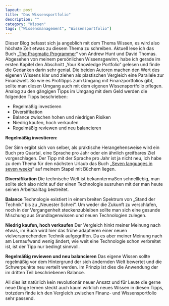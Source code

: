 ```yaml
---
layout: post
title: "Das Wissensportfolio"
description: ""
category: "Wissen"
tags: ["Wissensmanagement", "Wissensportfolio"]
---
```


Dieser Blog befasst sich ja angeblich mit dem Thema Wissen, es wird also höchste Zeit etwas zu diesem Thema zu schreiben. Aktuell lese ich das Buch „<a href="http://%3Ca%20href=%22http://www.amazon.de/gp/product/020161622X/ref=as_li_ss_tl?ie=UTF8&amp;camp=1638&amp;creative=19454&amp;creativeASIN=020161622X&amp;linkCode=as2&amp;tag=wwwnilsloewed-21%22%3EThe%20Pragmatic%20Programmer.%20From%20Journeyman%20to%20Master%3C/a%3E%3Cimg%20src=%22http://www.assoc-amazon.de/e/ir?t=wwwnilsloewed-21&amp;l=as2&amp;o=3&amp;a=020161622X%22%20width=%221%22%20height=%221%22%20border=%220%22%20alt=%22%22%20style=%22border:none%20%21important;%20margin:0px%20%21important;%22%20/%3E">The Pragmatic Programmer</a>“ von Andrew Hunt und David Thomas. Abgesehen von meinem persönlichen Wissensgewinn, habe ich gerade im ersten Kapitel den Abschnitt „Your Knowledge Portfolio“ gelesen und finde die Gedanken darin sehr genial. Die beiden Autoren machen den Wert des eigenen Wissens klar und ziehen als plastischen Vergleich eine Parallele zur Finanzwelt. So wie es Profitipps zum Umgang mit Finanzportfolios gibt, sollte man diesen Umgang auch mit dem eigenen Wissensportfolio pflegen. Analog zu den gängigen Tipps im Umgang mit dem Geld werden die folgenden Tipps beschrieben:

<ul>
	<li>Regelmäßig investieren</li>
	<li>Diversifikation</li>
	<li>Balance zwischen hohen und niedrigen Risiken</li>
	<li>Niedrig kaufen, hoch verkaufen</li>
	<li>Regelmäßig reviewen und neu balancieren</li>
</ul>
<strong>Regelmäßig investieren:</strong>

Der Sinn ergibt sich von selber, als praktische Herangehensweise wird ein Buch pro Quartal, eine Sprache pro Jahr oder ein ähnlich greifbares Ziel vorgeschlagen. Der Tipp mit der Sprache pro Jahr ist ja nicht neu, ich habe zu dem Thema für den nächsten Urlaub das Buch „<a href="http://%3Ca%20href=%22http://www.amazon.de/gp/product/193435659X/ref=as_li_ss_tl?ie=UTF8&amp;camp=1638&amp;creative=19454&amp;creativeASIN=193435659X&amp;linkCode=as2&amp;tag=wwwnilsloewed-21%22%3ESeven%20Languages%20in%20Seven%20Weeks:%20A%20Pragmatic%20Guide%20to%20Learning%20Programming%20Languages%20%28Pragmatic%20Programmers%29%3C/a%3E%3Cimg%20src=%22http://www.assoc-amazon.de/e/ir?t=wwwnilsloewed-21&amp;l=as2&amp;o=3&amp;a=193435659X%22%20width=%221%22%20height=%221%22%20border=%220%22%20alt=%22%22%20style=%22border:none%20%21important;%20margin:0px%20%21important;%22%20/%3E">Seven languages in seven weeks</a>“ auf meinem Stapel mit Büchern liegen.

<strong>Diversifikation</strong>
Die technische Welt ist bekanntermaßen schnelllebig, man sollte sich also nicht auf der einen Technologie ausruhen mit der man heute seinen Arbeitsalltag bestreitet.

<strong>Balance</strong>
Technologie existiert in einem breiten Spektrum von „Stand der Technik“ bis zu „Neuester Schrei“. Um weder die Zukunft zu verschlafen, noch in der Vergangenheit steckenzubleiben sollte man sich eine gesunde Mischung aus Grundlagenwissen und neuen Technologien zulegen.

<strong>Niedrig kaufen, hoch verkaufen</strong>
Der Vergleich hinkt meiner Meinung nach etwas, im Buch wird hier das frühe adaptieren einer neuen vielversprechenden Technik aufgegriffen. Da es aber meiner Meinung nach am Lernaufwand wenig ändert, wie weit eine Technologie schon verbreitet ist, ist der Tipp nur bedingt sinnvoll.

<strong>Regelmäßig reviewen und neu balancieren</strong>
Das eigene Wissen sollte regelmäßig vor dem Hintergrund der sich ändernden Welt bewertet und die Schwerpunkte neu verteilt werden. Im Prinzip ist dies die Anwendung der im dritten Teil beschriebenen Balance.


All dies ist natürlich kein revolutionär neuer Ansatz und für Leute die gerne neue Dinge lernen steckt auch kaum wirklich neues Wissen in diesen Tipps, trotzdem finde ich den Vergleich zwischen Finanz- und Wissensportfolio sehr passend.
